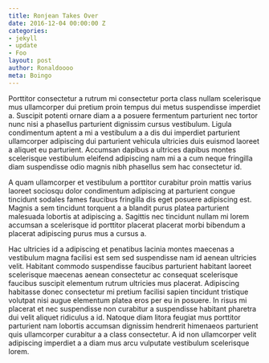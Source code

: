 ```yaml
---
title: Ronjean Takes Over
date: 2016-12-04 00:00:00 Z
categories:
- jekyll
- update
- Foo
layout: post
author: Ronaldoooo
meta: Boingo
---
```


Porttitor consectetur a rutrum mi consectetur porta class nullam scelerisque mus ullamcorper dui pretium proin tempus dui metus suspendisse imperdiet a. Suscipit potenti ornare diam a a posuere fermentum parturient nec tortor nunc nisi a phasellus parturient dignissim cursus vestibulum. Ligula condimentum aptent a mi a vestibulum a a dis dui imperdiet parturient ullamcorper adipiscing dui parturient vehicula ultricies duis euismod laoreet a aliquet eu parturient. Accumsan dapibus a ultrices dapibus montes scelerisque vestibulum eleifend adipiscing nam mi a a cum neque fringilla diam suspendisse odio magnis nibh phasellus sem hac consectetur id.

A quam ullamcorper et vestibulum a porttitor curabitur proin mattis varius laoreet sociosqu dolor condimentum adipiscing at parturient congue tincidunt sodales fames faucibus fringilla dis eget posuere adipiscing est. Magnis a sem tincidunt torquent a a blandit purus platea parturient malesuada lobortis at adipiscing a. Sagittis nec tincidunt nullam mi lorem accumsan a scelerisque id porttitor placerat placerat morbi bibendum a placerat adipiscing purus mus a cursus a.

Hac ultricies id a adipiscing et penatibus lacinia montes maecenas a vestibulum magna facilisi est sem sed suspendisse nam id aenean ultricies velit. Habitant commodo suspendisse faucibus parturient habitant laoreet scelerisque maecenas aenean consectetur ac consequat scelerisque faucibus suscipit elementum rutrum ultricies mus placerat. Adipiscing habitasse donec consectetur mi pretium facilisi sapien tincidunt tristique volutpat nisi augue elementum platea eros per eu in posuere. In risus mi placerat et nec suspendisse non curabitur a suspendisse habitant pharetra dui velit aliquet ridiculus a id. Natoque diam litora feugiat mus porttitor parturient nam lobortis accumsan dignissim hendrerit himenaeos parturient quis ullamcorper curabitur a a class consectetur. A id non ullamcorper velit adipiscing imperdiet a a diam mus arcu vulputate vestibulum scelerisque lorem.
